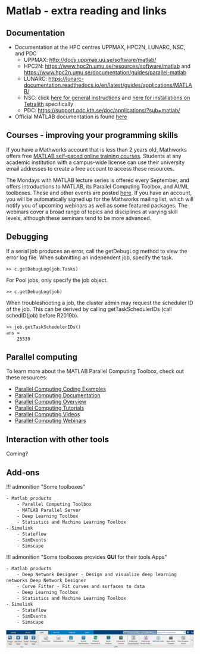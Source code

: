# Matlab - extra reading and links

## Documentation

- Documentation at the HPC centres UPPMAX, HPC2N, LUNARC, NSC, and PDC
   - UPPMAX: http://docs.uppmax.uu.se/software/matlab/
   - HPC2N: https://www.hpc2n.umu.se/resources/software/matlab and https://www.hpc2n.umu.se/documentation/guides/parallel-matlab
   - LUNARC: https://lunarc-documentation.readthedocs.io/en/latest/guides/applications/MATLAB/
   - NSC: click [here for general instructions](https://www.nsc.liu.se/software/docs/matlab/) and [here for installations on Tetralith](https://www.nsc.liu.se/software/catalogue/tetralith/modules/matlab.html) specifically
   - PDC: https://support.pdc.kth.se/doc/applications/?sub=matlab/
- Official MATLAB documentation is found [here](https://se.mathworks.com/help/matlab/index.html?s_tid=hc_panel)

## Courses - improving your programming skills

If you have a Mathworks account that is less than 2 years old, Mathworks offers free [MATLAB self-paced online training courses](https://matlabacademy.mathworks.com/?page=1&fq=all-matlab&sort=featured&s_tid=ln_acad_learn_oc). Students at any academic institution with a campus-wide license can use their university email addresses to create a free account to access these resources.

The Mondays with MATLAB lecture series is offered every September, and offers introductions to MATLAB, its Parallel Computing Toolbox, and AI/ML toolboxes. These and other events are posted [here](https://se.mathworks.com/company/events.html). If you have an account, you will be automatically signed up for the Mathworks mailing list, which will notify you of upcoming webinars as well as some featured packages. The webinars cover a broad range of topics and disciplines at varying skill levels, although these seminars tend to be more advanced.

## Debugging

If a serial job produces an error, call the getDebugLog method to view the error log file.  When submitting an independent job, specify the task.

```{ .matlab }
>> c.getDebugLog(job.Tasks)
```

For Pool jobs, only specify the job object.

```{ .matlab }
>> c.getDebugLog(job)
```

When troubleshooting a job, the cluster admin may request the scheduler ID of the job.  This can be derived by calling getTaskSchedulerIDs (call schedID(job) before R2019b).

```{ .matlab }
>> job.getTaskSchedulerIDs()
ans =
    25539
```

## Parallel computing 

To learn more about the MATLAB Parallel Computing Toolbox, check out these resources:

- [Parallel Computing Coding Examples](https://www.mathworks.com/help/parallel-computing/examples.html)
- [Parallel Computing Documentation](http://www.mathworks.com/help/distcomp/index.html)
- [Parallel Computing Overview](http://www.mathworks.com/products/parallel-computing/index.html)
- [Parallel Computing Tutorials](http://www.mathworks.com/products/parallel-computing/tutorials.html)
- [Parallel Computing Videos](http://www.mathworks.com/products/parallel-computing/videos.html)
- [Parallel Computing Webinars](http://www.mathworks.com/products/parallel-computing/webinars.html)


## Interaction with other tools

Coming?


## Add-ons

!!! admonition "Some toolboxes"

    - Matlab products
        - Parallel Computing Toolbox
        - MATLAB Parallel Server
        - Deep Learning Toolbox
        - Statistics and Machine Learning Toolbox
    - Simulink
        - Stateflow
        - SimEvents
        - Simscape

!!! admonition "Some toolboxes provides **GUI** for their tools Apps"

    - Matlab products
        - Deep Network Designer - Design and visualize deep learning networks Deep Network Designer
        - Curve Fitter - Fit curves and surfaces to data
        - Deep Learning Toolbox
        - Statistics and Machine Learning Toolbox
    - Simulink
        - Stateflow
        - SimEvents
        - Simscape

![Apps](./img/apps.PNG)
